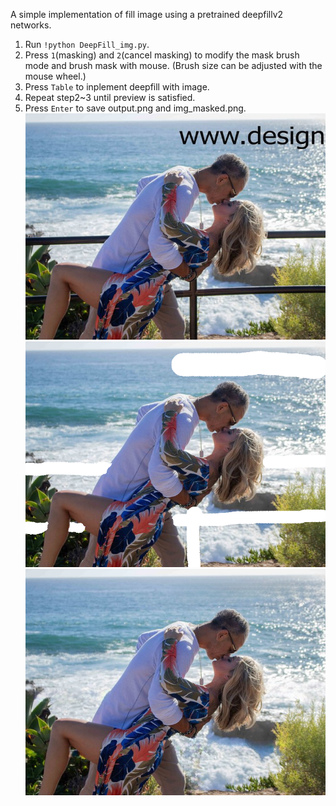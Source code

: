 A simple implementation of fill image using a pretrained deepfillv2 networks.

1. Run `!python DeepFill_img.py`.
2. Press `1`(masking) and `2`(cancel masking) to modify the mask brush mode and brush mask with mouse. (Brush size can be adjusted with the mouse wheel.)
3. Press `Table` to inplement deepfill with image.
4. Repeat step2~3 until preview is satisfied.
5. Press `Enter` to save output.png and img_masked.png.
![Image text](https://github.com/HaohuaLv/DeepFill/blob/master/input.png)
![Image text](https://github.com/HaohuaLv/DeepFill/blob/master/img_masked.png)
![Image text](https://github.com/HaohuaLv/DeepFill/blob/master/output.png)
